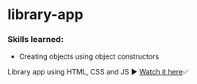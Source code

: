 # library-app
<h3>Skills learned:</h3>
<ul>
<li>Creating objects using object constructors</li>
</ul>
 Library app using HTML, CSS and JS ▶️
 <a href="https://itsozod.github.io/library-app/">Watch it here</a>✅
